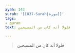 ```yaml
---
ayah: 143
surah: '[[037-Surah|سورة]]'
tags:
- quran
text: فلولا أنه كان من المسبحين

---
```

> فلولا أنه كان من المسبحين
